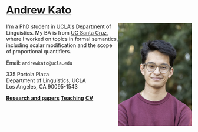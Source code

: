# [Andrew Kato](https://andrewmkato.github.io)

<img align="right" src="/images/IMG_44934.jpg" class="responsive" width="200" height="280" max-width="200" max-height="280"/>

I'm a PhD student in [UCLA](https://linguistics.ucla.edu/about/)'s Department of Linguistics. My BA is from [UC Santa Cruz](https://linguistics.ucsc.edu), where I worked on topics in formal semantics, including scalar modification and the scope of proportional quantifiers.

Email: `andrewkato@ucla.edu`

335 Portola Plaza  
Department of Linguistics, UCLA   
Los Angeles, CA 90095-1543

**[Research and papers](research.md)**
**[Teaching](teaching.md)**
**[CV](/CV-Kato.pdf)**